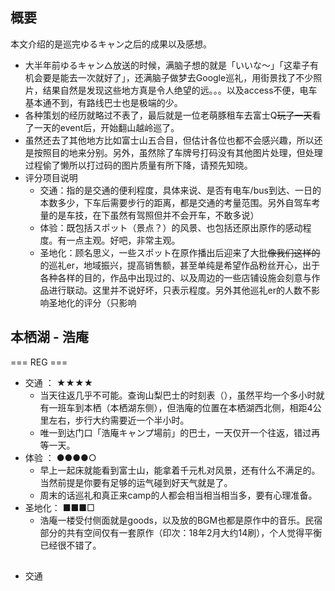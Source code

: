 ## 概要
本文介绍的是巡完ゆるキャン之后的成果以及感想。

  * 大半年前ゆるキャン△放送的时候，满脑子想的就是「いいな〜」「这辈子有机会要是能去一次就好了」，还满脑子做梦去Google巡礼，用街景找了不少照片，结果自然是发现这些地方真是令人绝望的远。。。以及access不便，电车基本通不到，有路线巴士也是极端的少。
  * 各种策划的经历就略过不表了，最后就是一位老萌豚租车去富士Q<del>玩了一天</del>看了一天的event后，开始翻山越岭巡了。
  * 虽然还去了其他地方比如富士山五合目，但估计各位也都不会感兴趣，所以还是按照目的地来分别。另外，虽然除了车牌号打码没有其他图片处理，但处理过程偷了懒所以打过码的图片质量有所下降，请预先知晓。
  * 评分项目说明
      * 交通：指的是交通的便利程度，具体来说、是否有电车/bus到达、一日的本数多少，下车后需要步行的距离，都是交通的考量范围。另外自驾车考量的是车技，在下虽然有驾照但并不会开车，不敢多说）
      * 体验：既包括スポット（景点？）的风景、也包括还原出原作的感动程度。有一点主观。好吧，非常主观。
      * 圣地化：顾名思义，一些スポット在原作播出后迎来了大批<del>像我们这样的</del>的巡礼er，地域振兴，提高销售额，甚至单纯是希望作品粉丝开心，出于各种各样的目的，作品中出现过的、以及周边的一些店铺设施会刻意与作品进行联动。这里并不说好坏，只表示程度。另外其他巡礼er的人数不影响圣地化的评分（只影响


  ## 本栖湖 - 浩庵
  
  === REG ===

  * 交通  ： ★★★★
      * 当天往返几乎不可能。查询山梨巴士的时刻表（），虽然平均一个多小时就有一班车到本栖（本栖湖东侧），但浩庵的位置在本栖湖西北侧，相距4公里左右，步行大约需要近一个半小时。
      * 唯一到达门口「浩庵キャンプ場前」的巴士，一天仅开一个往返，错过再等一天。
  * 体验  ： ●●●●○
      * 早上一起床就能看到富士山，能拿着千元札对风景，还有什么不满足的。当然前提是你要有足够的运气碰到好天气就是了。
      * 周末的话巡礼和真正来camp的人都会相当相当相当多，要有心理准备。
  * 圣地化： ■■■□
      * 浩庵一楼受付侧面就是goods，以及放的BGM也都是原作中的音乐。民宿部分的共有空间仅有一套原作（印次：18年2月大约14刷），个人觉得平衡已经很不错了。

  ## 
  * 交通
  
